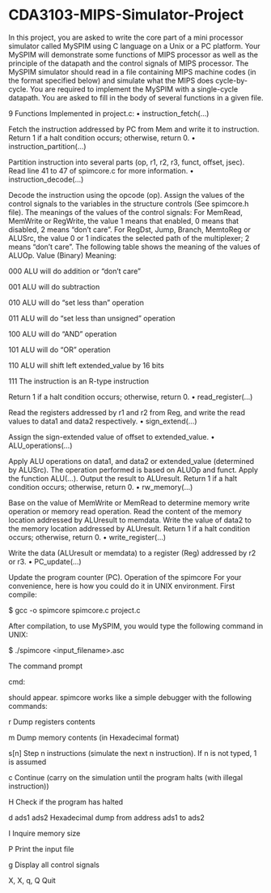 # CDA3103-MIPS-Simulator-Project

In this project, you are asked to write the core part of a mini processor simulator called MySPIM using C language on a Unix or a PC platform. Your MySPIM will demonstrate some functions of MIPS processor as well as the principle of the datapath and the control signals of MIPS processor. The MySPIM simulator should read in a file containing MIPS machine codes (in the format specified below) and simulate what the MIPS does cycle-by-cycle. You are required to implement the MySPIM with a single-cycle datapath. You are asked to fill in the body of several functions in a given file.

9 Functions Implemented in project.c:
• instruction_fetch(…)

Fetch the instruction addressed by PC from Mem and write it to instruction.
Return 1 if a halt condition occurs; otherwise, return 0.
• instruction_partition(…)

Partition instruction into several parts (op, r1, r2, r3, funct, offset, jsec).
Read line 41 to 47 of spimcore.c for more information.
• instruction_decode(…)

Decode the instruction using the opcode (op).
Assign the values of the control signals to the variables in the structure controls (See spimcore.h file). The meanings of the values of the control signals: For MemRead, MemWrite or RegWrite, the value 1 means that enabled, 0 means that disabled, 2 means “don’t care”. For RegDst, Jump, Branch, MemtoReg or ALUSrc, the value 0 or 1 indicates the selected path of the multiplexer; 2 means “don’t care”. The following table shows the meaning of the values of ALUOp.
Value (Binary) Meaning:

000 ALU will do addition or “don’t care”

001 ALU will do subtraction

010 ALU will do “set less than” operation

011 ALU will do “set less than unsigned” operation

100 ALU will do “AND” operation

101 ALU will do “OR” operation

110 ALU will shift left extended_value by 16 bits

111 The instruction is an R-type instruction

Return 1 if a halt condition occurs; otherwise, return 0.
• read_register(…)

Read the registers addressed by r1 and r2 from Reg, and write the read values to data1 and data2 respectively.
• sign_extend(…)

Assign the sign-extended value of offset to extended_value.
• ALU_operations(…)

Apply ALU operations on data1, and data2 or extended_value (determined by ALUSrc).
The operation performed is based on ALUOp and funct.
Apply the function ALU(…).
Output the result to ALUresult.
Return 1 if a halt condition occurs; otherwise, return 0.
• rw_memory(…)

Base on the value of MemWrite or MemRead to determine memory write operation or memory read operation.
Read the content of the memory location addressed by ALUresult to memdata.
Write the value of data2 to the memory location addressed by ALUresult.
Return 1 if a halt condition occurs; otherwise, return 0.
• write_register(…)

Write the data (ALUresult or memdata) to a register (Reg) addressed by r2 or r3.
• PC_update(…)

Update the program counter (PC).
Operation of the spimcore
For your convenience, here is how you could do it in UNIX environment. First compile:

$ gcc -o spimcore spimcore.c project.c

After compilation, to use MySPIM, you would type the following command in UNIX:

$ ./spimcore <input_filename>.asc

The command prompt

cmd:

should appear. spimcore works like a simple debugger with the following commands:

r Dump registers contents

m Dump memory contents (in Hexadecimal format)

s[n] Step n instructions (simulate the next n instruction). If n is not typed, 1 is assumed

c Continue (carry on the simulation until the program halts (with illegal instruction))

H Check if the program has halted

d ads1 ads2 Hexadecimal dump from address ads1 to ads2

I Inquire memory size

P Print the input file

g Display all control signals

X, X, q, Q Quit
